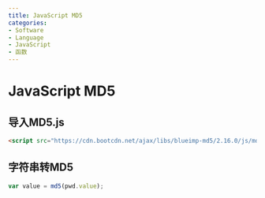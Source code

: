 ```yaml
---
title: JavaScript MD5
categories:
- Software
- Language
- JavaScript
- 函数
---
```

# JavaScript MD5

## 导入MD5.js

```html
<script src="https://cdn.bootcdn.net/ajax/libs/blueimp-md5/2.16.0/js/md5.min.js"></script>
```

## 字符串转MD5

```js
var value = md5(pwd.value);
```

